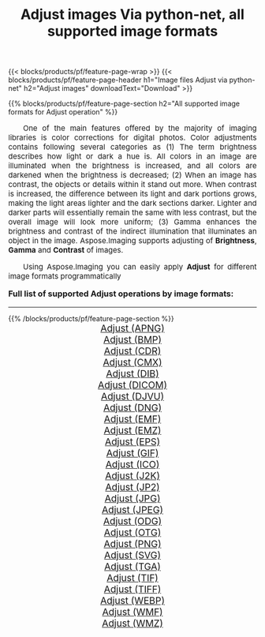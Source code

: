 ﻿---
title: Adjust images Via python-net, all supported image formats 
weight: 3920
url: /tr/python-net/adjust/ 
lang: tr
langdirlevel: 2
locales: zh-hans,ja,it,ru,de,es,fr,nl,id,lt,pl,pt,vi,tr,ko,zh-hant,ar,hi,th,sv,cs,uk,he
description: Using Aspose.Imaging you can easily Adjust images Via python-net
---

{{< blocks/products/pf/feature-page-wrap >}}
{{< blocks/products/pf/feature-page-header h1="Image files Adjust via python-net" h2="Adjust images" downloadText="Download" >}}


{{% blocks/products/pf/feature-page-section  h2="All supported image formats for Adjust operation" %}}
<p align="justify" style="text-indent:2em;font-size:15px;">
One of the main features offered by the majority of imaging libraries is color corrections for digital photos.  Color adjustments contains following several categories as (1) The term brightness describes how light or dark a hue is. All colors in an image are illuminated when the brightness is increased, and all colors are darkened when the brightness is decreased; (2) When an image has contrast, the objects or details within it stand out more. When contrast is increased, the difference between its light and dark portions grows, making the light areas lighter and the dark sections darker. Lighter and darker parts will essentially remain the same with less contrast, but the overall image will look more uniform; (3) Gamma enhances the brightness and contrast of the indirect illumination that illuminates an object in the image. Aspose.Imaging supports adjusting of <b>Brightness</b>, <b>Gamma</b> and <b>Contrast</b> of images.
</p>
<p align="justify" style="text-indent:2em;font-size:15px;">
Using Aspose.Imaging you can easily apply <b>Adjust</b> for different image formats programmatically
</p>
<h3 style="margin-top:16px;">
Full list of supported Adjust operations by image formats:
</h3>
<hr/>
{{% /blocks/products/pf/feature-page-section %}}
<div class="container-fluid productfamilypage bg-gray">
    <div class="convertypes bg-gray agp-content section">
        <div class="container">
		<div class="row other-converters" style="gap: 10px;font-size: 19px;text-align:center;">
		    <div class='col-md-3 other-converter remove-lp remove-rp'><a href="/imaging/tr/python-net/adjust/apng/" style="padding:15px;">Adjust (APNG)</a></div><div class='col-md-3 other-converter remove-lp remove-rp'><a href="/imaging/tr/python-net/adjust/bmp/" style="padding:15px;">Adjust (BMP)</a></div><div class='col-md-3 other-converter remove-lp remove-rp'><a href="/imaging/tr/python-net/adjust/cdr/" style="padding:15px;">Adjust (CDR)</a></div><div class='col-md-3 other-converter remove-lp remove-rp'><a href="/imaging/tr/python-net/adjust/cmx/" style="padding:15px;">Adjust (CMX)</a></div><div class='col-md-3 other-converter remove-lp remove-rp'><a href="/imaging/tr/python-net/adjust/dib/" style="padding:15px;">Adjust (DIB)</a></div><div class='col-md-3 other-converter remove-lp remove-rp'><a href="/imaging/tr/python-net/adjust/dicom/" style="padding:15px;">Adjust (DICOM)</a></div><div class='col-md-3 other-converter remove-lp remove-rp'><a href="/imaging/tr/python-net/adjust/djvu/" style="padding:15px;">Adjust (DJVU)</a></div><div class='col-md-3 other-converter remove-lp remove-rp'><a href="/imaging/tr/python-net/adjust/dng/" style="padding:15px;">Adjust (DNG)</a></div><div class='col-md-3 other-converter remove-lp remove-rp'><a href="/imaging/tr/python-net/adjust/emf/" style="padding:15px;">Adjust (EMF)</a></div><div class='col-md-3 other-converter remove-lp remove-rp'><a href="/imaging/tr/python-net/adjust/emz/" style="padding:15px;">Adjust (EMZ)</a></div><div class='col-md-3 other-converter remove-lp remove-rp'><a href="/imaging/tr/python-net/adjust/eps/" style="padding:15px;">Adjust (EPS)</a></div><div class='col-md-3 other-converter remove-lp remove-rp'><a href="/imaging/tr/python-net/adjust/gif/" style="padding:15px;">Adjust (GIF)</a></div><div class='col-md-3 other-converter remove-lp remove-rp'><a href="/imaging/tr/python-net/adjust/ico/" style="padding:15px;">Adjust (ICO)</a></div><div class='col-md-3 other-converter remove-lp remove-rp'><a href="/imaging/tr/python-net/adjust/j2k/" style="padding:15px;">Adjust (J2K)</a></div><div class='col-md-3 other-converter remove-lp remove-rp'><a href="/imaging/tr/python-net/adjust/jp2/" style="padding:15px;">Adjust (JP2)</a></div><div class='col-md-3 other-converter remove-lp remove-rp'><a href="/imaging/tr/python-net/adjust/jpg/" style="padding:15px;">Adjust (JPG)</a></div><div class='col-md-3 other-converter remove-lp remove-rp'><a href="/imaging/tr/python-net/adjust/jpeg/" style="padding:15px;">Adjust (JPEG)</a></div><div class='col-md-3 other-converter remove-lp remove-rp'><a href="/imaging/tr/python-net/adjust/odg/" style="padding:15px;">Adjust (ODG)</a></div><div class='col-md-3 other-converter remove-lp remove-rp'><a href="/imaging/tr/python-net/adjust/otg/" style="padding:15px;">Adjust (OTG)</a></div><div class='col-md-3 other-converter remove-lp remove-rp'><a href="/imaging/tr/python-net/adjust/png/" style="padding:15px;">Adjust (PNG)</a></div><div class='col-md-3 other-converter remove-lp remove-rp'><a href="/imaging/tr/python-net/adjust/svg/" style="padding:15px;">Adjust (SVG)</a></div><div class='col-md-3 other-converter remove-lp remove-rp'><a href="/imaging/tr/python-net/adjust/tga/" style="padding:15px;">Adjust (TGA)</a></div><div class='col-md-3 other-converter remove-lp remove-rp'><a href="/imaging/tr/python-net/adjust/tif/" style="padding:15px;">Adjust (TIF)</a></div><div class='col-md-3 other-converter remove-lp remove-rp'><a href="/imaging/tr/python-net/adjust/tiff/" style="padding:15px;">Adjust (TIFF)</a></div><div class='col-md-3 other-converter remove-lp remove-rp'><a href="/imaging/tr/python-net/adjust/webp/" style="padding:15px;">Adjust (WEBP)</a></div><div class='col-md-3 other-converter remove-lp remove-rp'><a href="/imaging/tr/python-net/adjust/wmf/" style="padding:15px;">Adjust (WMF)</a></div><div class='col-md-3 other-converter remove-lp remove-rp'><a href="/imaging/tr/python-net/adjust/wmz/" style="padding:15px;">Adjust (WMZ)</a></div>
                </div>
        </div>
    </div>
</div>
<br/>
